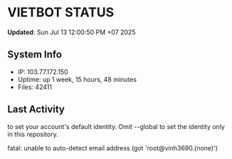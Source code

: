 # VIETBOT STATUS
**Updated**: Sun Jul 13 12:00:50 PM +07 2025

## System Info
- IP: 103.77.172.150
- Uptime: up 1 week, 15 hours, 48 minutes
- Files: 42411

## Last Activity

to set your account's default identity.
Omit --global to set the identity only in this repository.

fatal: unable to auto-detect email address (got 'root@vinh3690.(none)')
